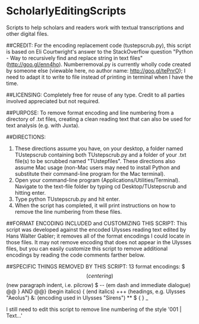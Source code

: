ScholarlyEditingScripts
=======================

Scripts to help scholars and readers work with textual transcriptions and other digital files.

##CREDIT: 
For the encoding replacement code (tustepscrub.py), this script is based on Eli Courtwright's answer to the StackOverflow question "Python - Way to recursively find and replace string in text files" (http://goo.gl/enn4ho). Numberremoval.py is currently wholly code created by someone else (viewable here, no author name: http://goo.gl/tePnrO); I need to adapt it to write to file instead of printing in terminal when I have the time.

##LICENSING: 
Completely free for reuse of any type. Credit to all parties involved appreciated but not required.

##PURPOSE: 
To remove format encoding and line numbering from a directory of .txt files, creating a clean reading text that can also be used for text analysis (e.g. with Juxta).

##DIRECTIONS:
1. These directions assume you have, on your desktop, a folder named TUstepscrub containing both TUstepscrub.py and a folder of your .txt file(s) to be scrubbed named "TUstepfiles". These directions also assume Mac usage (non-Mac users may need to install Python and substitute their command-line program for the Mac terminal).
2. Open your command-line program (Applications/Utilities/Terminal). Navigate to the text-file folder by typing
	cd Desktop/TUstepscrub
and hitting enter.
3. Type
	python TUstepscrub.py
and hit enter.
4. When the script has completed, it will print instructions on how to remove the line numbering from these files.

##FORMAT ENCODING INCLUDED and CUSTOMIZING THIS SCRIPT:
This script was developed against the encoded Ulysses reading text edited by Hans Walter Gabler; it removes all of the format encodings I could locate in those files. It may not remove encoding that does not appear in the Ulysses files, but you can easily customize this script to remove additional encodings by reading the code comments farther below.

##SPECIFIC THINGS REMOVED BY THIS SCRIPT:
13 format encodings:
$$$				(centering)
$$				(new paragraph indent, i.e. pilcrow)
$ --			(em dash and immediate dialogue)
@@ } AND @@}	(begin italics)	
{				(end italics)
+++				(headings, e.g. Ulysses "Aeolus")
&:				(encoding used in Ulysses "Sirens")
**
$ 
{
}
_

I still need to edit this script to remove line numbering of the style '001 | Text...'